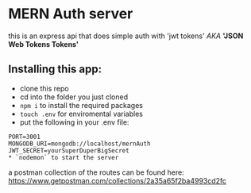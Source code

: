 # MERN Auth server

this is an express api that does simple auth with 'jwt tokens' _AKA_ **'JSON Web Tokens Tokens'**

## Installing this app:

* clone this repo
* cd into the folder you just cloned
* `npm i` to install the required packages
* `touch .env` for enviromental variables
* put the following in your .env file:
```
PORT=3001
MONGODB_URI=mongodb://localhost/mernAuth
JWT_SECRET=yourSuperDuperBigSecret
* `nodemon` to start the server
```
a postman collection of the routes can be found here: https://www.getpostman.com/collections/2a35a65f2ba4993cd2fc